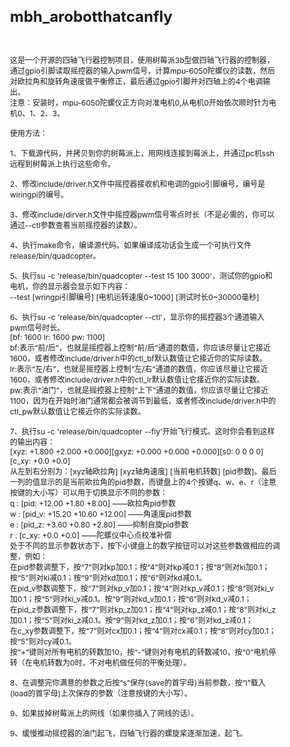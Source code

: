 <style type="text/css">
body,td,th 
{
	font-size: 12px;
	font-style: normal;
}
</style>

# mbh_arobotthatcanfly
<br>
<br>这是一个开源的四轴飞行器控制项目，使用树莓派3b型做四轴飞行器的控制器，通过gpio引脚读取摇控器的输入pwm信号，计算mpu-6050陀螺仪的读数，然后对欧拉角和旋转角速度做平衡修正，最后通过gpio引脚并对四轴上的4个电调输出。
<br>注意：安装时，mpu-6050陀螺仪正方向对准电机0,从电机0开始依次顺时针为电机0、1、2、3。
<br>
<br>使用方法：
<br>
<br>1、下载源代码，并拷贝到你的树莓派上，用网线连接到莓派上，并通过pc机ssh远程到树莓派上执行这些命令。
<br>
<br>2、修改include/driver.h文件中摇控器接收机和电调的gpio引脚编号，编号是wiringpi的编号。
<br>
<br>3、修改include/dirver.h文件中摇控器pwm信号零点时长（不是必需的，你可以通过--ctl参数查看当前摇控器的读数）。
<br>
<br>4、执行make命令，编译源代码。如果编译成功话会生成一个可执行文件release/bin/quadcopter。
<br>
<br>5、执行su -c 'release/bin/quadcopter --test 15 100 3000'，测试你的gpio和电机，你的显示器会显示如下内容：
<br>	--test [wringpi引脚编号] [电机运转速度0~1000] [测试时长0~30000毫秒]
<br>	
<br>6、执行su -c 'release/bin/quadcopter --ctl'，显示你的摇控器3个通道输入pwm信号时长。
<br>	[bf: 1600 lr: 1600 pw: 1100]
<br>	bf:表示“前/后”，也就是摇控器上控制“前/后”通道的数值，你应该尽量让它接近1600，或者修改include/driver.h中的ctl_bf默认数值让它接近你的实际读数。
<br>	lr:表示“左/右”，也就是摇控器上控制“左/右”通道的数值，你应该尽量让它接近1600，或者修改include/driver.h中的ctl_lr默认数值让它接近你的实际读数。
<br>	pw:表示“油门”，也就是摇控器上控制“上下”通道的数值，你应该尽量让它接近1100，因为在开始时油门通常都会被调节到最低，或者修改include/driver.h中的ctl_pw默认数值让它接近你的实际读数。
<br>	
<br>7、执行su -c 'release/bin/quadcopter --fly'开始飞行模式。这时你会看到这样的输出内容：
<br>	[xyz:  +1.800 +2.000  +0.000][gxyz:  +0.000  +0.000  +0.000][s0:   0   0   0   0][c_xy: +0.0 +0.0]
<br>	从左到右分别为：[xyz轴欧拉角] [xyz轴角速度] [当前电机转数] [pid参数]。最后一列的值显示的是当前欧拉角的pid参数，而键盘上的4个按键q、w、e、r（注意按键的大小写）可以用于切换显示不同的参数：
<br>	q : [pid: +12.00 +1.80 +8.00]	——欧拉角pid参数
<br>	w : [pid_v: +15.20 +10.60 +12.00]	——角速度pid参数
<br>	e : [pid_z: +3.60 +0.80 +2.80]	——抑制自旋pid参数
<br>	r : [c_xy: +0.0 +0.0]		——陀螺仪中心点校准补偿
<br>	处于不同的显示参数状态下，按下小键盘上的数字按钮可以对这些参数做相应的调整，例如：
<br>	在pid参数调整下，按“7”则对kp加0.1；按“4”则对kp减0.1；按“8”则对ki加0.1；按“5”则对ki减0.1；按“9”则对kd加0.1；按“6”则对kd减0.1。
<br>	在pid_v参数调整下，按“7”则对kp_v加0.1；按“4”则对kp_v减0.1；按“8”则对ki_v加0.1；按“5”则对ki_v减0.1。按“9”则对kd_v加0.1；按“6”则对kd_v减0.1；
<br>	在pid_z参数调整下，按“7”则对kp_z加0.1；按“4”则对kp_z减0.1；按“8”则对ki_z加0.1；按“5”则对ki_z减0.1。按“9”则对kd_z加0.1；按“6”则对kd_z减0.1；
<br>	在c_xy参数调整下，按“7”则对cx加0.1；按“4”则对cx减0.1；按“8”则对cy加0.1；按“5”则对cy减0.1。
<br>	按“+”键则对所有电机的转数加10，按“-”键则对有电机的转数减10，按“0”电机停转（在电机转数为0时，不对电机做任何的平衡处理）。
<br>
<br>8、在调整完你满意的参数之后按“s”保存(save的首字母)当前参数，按“l”载入(load的首字母)上次保存的参数（注意按键的大小写）。
<br>
<br>9、如果拔掉树莓派上的网线（如果你插入了网线的话）。
<br>
<br>9、缓慢推动摇控器的油门起飞，四轴飞行器的螺旋桨逐渐加速，起飞。
<br>
